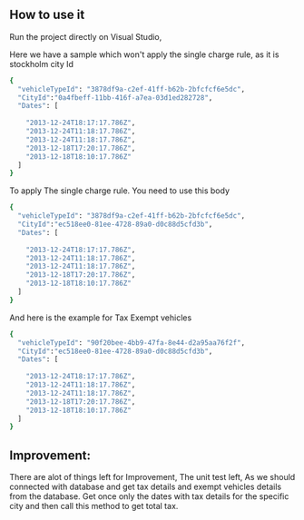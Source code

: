 
## How to use it

Run the project directly on Visual Studio, 

Here we have a sample which won't apply the single charge rule, as it is stockholm city Id

```bash
{
  "vehicleTypeId": "3878df9a-c2ef-41ff-b62b-2bfcfcf6e5dc",
  "CityId":"0a4fbeff-11bb-416f-a7ea-03d1ed282728",
  "Dates": [
   
    "2013-12-24T18:17:17.786Z",
    "2013-12-24T11:18:17.786Z",
    "2013-12-24T11:18:17.786Z",
    "2013-12-18T17:20:17.786Z",
    "2013-12-18T18:10:17.786Z"
  ]
}
```

To apply The single charge rule. You need to use this body 
    
    
```bash
{
  "vehicleTypeId": "3878df9a-c2ef-41ff-b62b-2bfcfcf6e5dc",
  "CityId":"ec518ee0-81ee-4728-89a0-d0c88d5cfd3b",
  "Dates": [
   
    "2013-12-24T18:17:17.786Z",
    "2013-12-24T11:18:17.786Z",
    "2013-12-24T11:18:17.786Z",
    "2013-12-18T17:20:17.786Z",
    "2013-12-18T18:10:17.786Z"
  ]
}
```

And here is the example for Tax Exempt vehicles

```bash
{
  "vehicleTypeId": "90f20bee-4bb9-47fa-8e44-d2a95aa76f2f",
  "CityId":"ec518ee0-81ee-4728-89a0-d0c88d5cfd3b",
  "Dates": [
   
    "2013-12-24T18:17:17.786Z",
    "2013-12-24T11:18:17.786Z",
    "2013-12-24T11:18:17.786Z",
    "2013-12-18T17:20:17.786Z",
    "2013-12-18T18:10:17.786Z"
  ]
}
```


## Improvement:
There are alot of things left for Improvement, The unit test left, As we should connected with database and get tax details and exempt vehicles details from the database.
Get once only the dates with tax details for the specific city and then call this method to get total tax.
